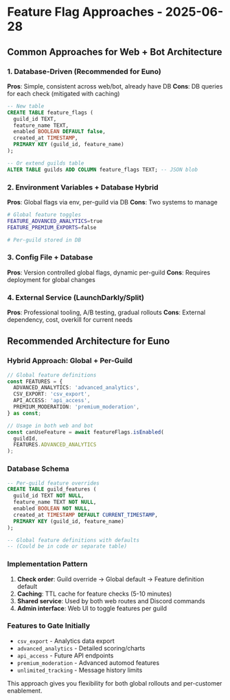 # Feature Flag Approaches - 2025-06-28

## Common Approaches for Web + Bot Architecture

### 1. **Database-Driven (Recommended for Euno)**
**Pros**: Simple, consistent across web/bot, already have DB
**Cons**: DB queries for each check (mitigated with caching)

```sql
-- New table
CREATE TABLE feature_flags (
  guild_id TEXT,
  feature_name TEXT,
  enabled BOOLEAN DEFAULT false,
  created_at TIMESTAMP,
  PRIMARY KEY (guild_id, feature_name)
);

-- Or extend guilds table
ALTER TABLE guilds ADD COLUMN feature_flags TEXT; -- JSON blob
```

### 2. **Environment Variables + Database Hybrid**
**Pros**: Global flags via env, per-guild via DB
**Cons**: Two systems to manage

```bash
# Global feature toggles
FEATURE_ADVANCED_ANALYTICS=true
FEATURE_PREMIUM_EXPORTS=false

# Per-guild stored in DB
```

### 3. **Config File + Database**
**Pros**: Version controlled global flags, dynamic per-guild
**Cons**: Requires deployment for global changes

### 4. **External Service (LaunchDarkly/Split)**
**Pros**: Professional tooling, A/B testing, gradual rollouts
**Cons**: External dependency, cost, overkill for current needs

## Recommended Architecture for Euno

### **Hybrid Approach: Global + Per-Guild**

```typescript
// Global feature definitions
const FEATURES = {
  ADVANCED_ANALYTICS: 'advanced_analytics',
  CSV_EXPORT: 'csv_export', 
  API_ACCESS: 'api_access',
  PREMIUM_MODERATION: 'premium_moderation',
} as const;

// Usage in both web and bot
const canUseFeature = await featureFlags.isEnabled(
  guildId, 
  FEATURES.ADVANCED_ANALYTICS
);
```

### **Database Schema**
```sql
-- Per-guild feature overrides
CREATE TABLE guild_features (
  guild_id TEXT NOT NULL,
  feature_name TEXT NOT NULL,
  enabled BOOLEAN NOT NULL,
  created_at TIMESTAMP DEFAULT CURRENT_TIMESTAMP,
  PRIMARY KEY (guild_id, feature_name)
);

-- Global feature definitions with defaults
-- (Could be in code or separate table)
```

### **Implementation Pattern**
1. **Check order**: Guild override → Global default → Feature definition default
2. **Caching**: TTL cache for feature checks (5-10 minutes)
3. **Shared service**: Used by both web routes and Discord commands
4. **Admin interface**: Web UI to toggle features per guild

### **Features to Gate Initially**
- `csv_export` - Analytics data export
- `advanced_analytics` - Detailed scoring/charts
- `api_access` - Future API endpoints
- `premium_moderation` - Advanced automod features
- `unlimited_tracking` - Message history limits

This approach gives you flexibility for both global rollouts and per-customer enablement.